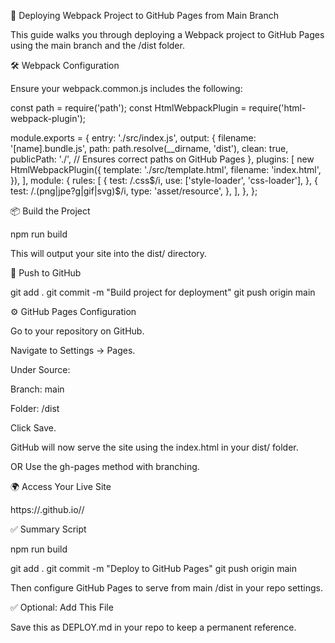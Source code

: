 🚀 Deploying Webpack Project to GitHub Pages from Main Branch

This guide walks you through deploying a Webpack project to GitHub Pages using the main branch and the /dist folder.

🛠️ Webpack Configuration

Ensure your webpack.common.js includes the following:

const path = require('path');
const HtmlWebpackPlugin = require('html-webpack-plugin');

module.exports = {
entry: './src/index.js',
output: {
filename: '[name].bundle.js',
path: path.resolve(\_\_dirname, 'dist'),
clean: true,
publicPath: './', // Ensures correct paths on GitHub Pages
},
plugins: [
new HtmlWebpackPlugin({
template: './src/template.html',
filename: 'index.html',
}),
],
module: {
rules: [
{
test: /\.css$/i,
        use: ['style-loader', 'css-loader'],
      },
      {
        test: /\.(png|jpe?g|gif|svg)$/i,
type: 'asset/resource',
},
],
},
};

📦 Build the Project

npm run build

This will output your site into the dist/ directory.

🐙 Push to GitHub

git add .
git commit -m "Build project for deployment"
git push origin main

⚙️ GitHub Pages Configuration

Go to your repository on GitHub.

Navigate to Settings → Pages.

Under Source:

Branch: main

Folder: /dist

Click Save.

GitHub will now serve the site using the index.html in your dist/ folder.

OR Use the gh-pages method with branching.

🌍 Access Your Live Site

https://<your-username>.github.io/<repo-name>/

✅ Summary Script

npm run build

git add .
git commit -m "Deploy to GitHub Pages"
git push origin main

Then configure GitHub Pages to serve from main /dist in your repo settings.

✅ Optional: Add This File

Save this as DEPLOY.md in your repo to keep a permanent reference.
